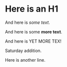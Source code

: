 # Here is an H1

And here is *some text*.

And here is some **more text**.

And here is YET MORE TEX!

Saturday addition.

Here is another line.